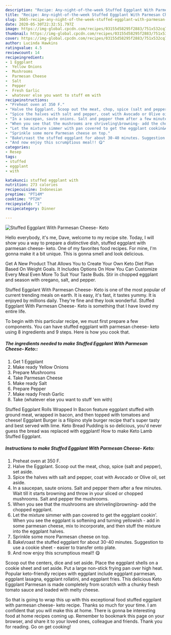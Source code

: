 ```yaml
---
description: "Recipe: Any-night-of-the-week Stuffed Eggplant With Parmesan Cheese- Keto"
title: "Recipe: Any-night-of-the-week Stuffed Eggplant With Parmesan Cheese- Keto"
slug: 3665-recipe-any-night-of-the-week-stuffed-eggplant-with-parmesan-cheese-keto
date: 2020-05-30T22:32:51.797Z
image: https://img-global.cpcdn.com/recipes/03155d58295f2883/751x532cq70/stuffed-eggplant-with-parmesan-cheese-keto-recipe-main-photo.jpg
thumbnail: https://img-global.cpcdn.com/recipes/03155d58295f2883/751x532cq70/stuffed-eggplant-with-parmesan-cheese-keto-recipe-main-photo.jpg
cover: https://img-global.cpcdn.com/recipes/03155d58295f2883/751x532cq70/stuffed-eggplant-with-parmesan-cheese-keto-recipe-main-photo.jpg
author: Lucinda Hawkins
ratingvalue: 4.5
reviewcount: 14
recipeingredient:
- 1 Eggplant
-  Yellow Onions
-  Mushrooms
-  Parmesan Cheese
-  Salt
-  Pepper
-  Fresh Garlic
-  whatever else you want to stuff em with
recipeinstructions:
- "Preheat oven at 350 F."
- "Halve the Eggplant. Scoop out the meat, chop, spice (salt and pepper), set aside."
- "Spice the halves with salt and pepper, coat with Avocado or Olive oil, set aside."
- "In a saucepan, saute onions. Salt and pepper them after a few minutes. Wait till it starts browning and throw in your sliced or chopped mushrooms. Salt and pepper the mushrooms."
- "When you see that the mushrooms are shriveling\browning- add the chopped eggplant."
- "Let the mixture simmer with pan covered to get the eggplant cookin&#39;. When you see the eggplant is softening and turning yellowish - add in some parmesan cheese, mix to incorporate, and then stuff the mixture into the eggplant halves."
- "Sprinkle some more Parmesan cheese on top."
- "Bake\roast the stuffed eggplant for about 30-40 minutes. Suggestion to use a cookie sheet - easier to transfer onto plate."
- "And now enjoy this scrumptious meal!! 😋"
categories:
- Resep
tags:
- stuffed
- eggplant
- with

katakunci: stuffed eggplant with
nutrition: 273 calories
recipecuisine: Indonesian
preptime: "PT14M"
cooktime: "PT2H"
recipeyield: "1"
recipecategory: Dinner

---
```



![Stuffed Eggplant With Parmesan Cheese- Keto](https://img-global.cpcdn.com/recipes/03155d58295f2883/751x532cq70/stuffed-eggplant-with-parmesan-cheese-keto-recipe-main-photo.jpg)

Hello everybody, it's me, Dave, welcome to my recipe site. Today, I will show you a way to prepare a distinctive dish, stuffed eggplant with parmesan cheese- keto. One of my favorites food recipes. For mine, I'm gonna make it a bit unique. This is gonna smell and look delicious.

Get A New Product That Allows You to Create Your Own Keto Diet Plan Based On Weight Goals. It Includes Options On How You Can Customize Every Meal Even More To Suit Your Taste Buds. Stir in chopped eggplant and season with oregano, salt, and pepper.

Stuffed Eggplant With Parmesan Cheese- Keto is one of the most popular of current trending meals on earth. It is easy, it's fast, it tastes yummy. It is enjoyed by millions daily. They're fine and they look wonderful. Stuffed Eggplant With Parmesan Cheese- Keto is something that I have loved my entire life.


To begin with this particular recipe, we must first prepare a few components. You can have stuffed eggplant with parmesan cheese- keto using 8 ingredients and 9 steps. Here is how you cook that.

##### The ingredients needed to make Stuffed Eggplant With Parmesan Cheese- Keto::

1. Get 1 Eggplant
1. Make ready  Yellow Onions
1. Prepare  Mushrooms
1. Take  Parmesan Cheese
1. Make ready  Salt
1. Prepare  Pepper
1. Make ready  Fresh Garlic
1. Take  (whatever else you want to stuff &#39;em with)


Stuffed Eggplant Rolls Wrapped In Bacon feature eggplant stuffed with ground meat, wrapped in bacon, and then topped with tomatoes and cheese! Eggplant Burger is a filipino style burger recipe that&#39;s super tasty and best served with lime. Keto Bread Pudding is so delicious, you&#39;d never guess the bread was replaced with eggplant! How to make Keto Lamb Stuffed Eggplant. 

##### Instructions to make Stuffed Eggplant With Parmesan Cheese- Keto:

1. Preheat oven at 350 F.
1. Halve the Eggplant. Scoop out the meat, chop, spice (salt and pepper), set aside.
1. Spice the halves with salt and pepper, coat with Avocado or Olive oil, set aside.
1. In a saucepan, saute onions. Salt and pepper them after a few minutes. Wait till it starts browning and throw in your sliced or chopped mushrooms. Salt and pepper the mushrooms.
1. When you see that the mushrooms are shriveling\browning- add the chopped eggplant.
1. Let the mixture simmer with pan covered to get the eggplant cookin&#39;. When you see the eggplant is softening and turning yellowish - add in some parmesan cheese, mix to incorporate, and then stuff the mixture into the eggplant halves.
1. Sprinkle some more Parmesan cheese on top.
1. Bake\roast the stuffed eggplant for about 30-40 minutes. Suggestion to use a cookie sheet - easier to transfer onto plate.
1. And now enjoy this scrumptious meal!! 😋


Scoop out the centers, dice and set aside. Place the eggplant shells on a cookie sheet and set aside. Put a large non-stick frying pan over high heat. Popular keto-friendly recipes with eggplant include eggplant parmesan, eggplant lasagna, eggplant rollatini, and eggplant fries. This delicious Keto Eggplant Parmesan is made completely from scratch with a chunky fresh tomato sauce and loaded with melty cheese. 

So that is going to wrap this up with this exceptional food stuffed eggplant with parmesan cheese- keto recipe. Thanks so much for your time. I am confident that you will make this at home. There is gonna be interesting food at home recipes coming up. Remember to bookmark this page on your browser, and share it to your loved ones, colleague and friends. Thank you for reading. Go on get cooking!
